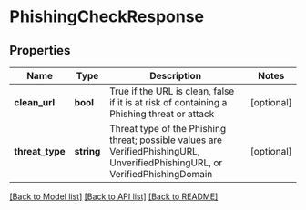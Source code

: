 # PhishingCheckResponse

## Properties
Name | Type | Description | Notes
------------ | ------------- | ------------- | -------------
**clean_url** | **bool** | True if the URL is clean, false if it is at risk of containing a Phishing threat or attack | [optional] 
**threat_type** | **string** | Threat type of the Phishing threat; possible values are VerifiedPhishingURL, UnverifiedPhishingURL, or VerifiedPhishingDomain | [optional] 

[[Back to Model list]](../README.md#documentation-for-models) [[Back to API list]](../README.md#documentation-for-api-endpoints) [[Back to README]](../README.md)


